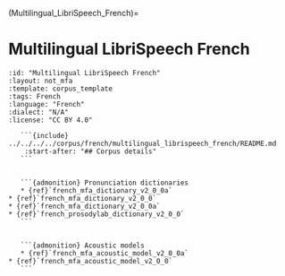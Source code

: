 
(Multilingual_LibriSpeech_French)=
# Multilingual LibriSpeech French

``````{corpus} Multilingual LibriSpeech French
:id: "Multilingual LibriSpeech French"
:layout: not_mfa
:template: corpus_template
:tags: French
:language: "French"
:dialect: "N/A"
:license: "CC BY 4.0"

   ```{include} ../../../../corpus/french/multilingual_librispeech_french/README.md
    :start-after: "## Corpus details"
   ```


   ```{admonition} Pronunciation dictionaries
   * {ref}`french_mfa_dictionary_v2_0_0a`
* {ref}`french_mfa_dictionary_v2_0_0`
* {ref}`french_mfa_dictionary_v2_0_0a`
* {ref}`french_prosodylab_dictionary_v2_0_0`
   ```


   ```{admonition} Acoustic models
   * {ref}`french_mfa_acoustic_model_v2_0_0a`
* {ref}`french_mfa_acoustic_model_v2_0_0`
   ```
``````
